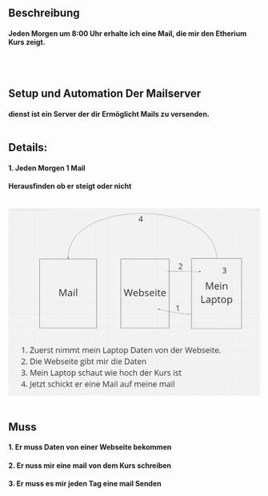 ## Beschreibung
#### Jeden Morgen um 8:00 Uhr erhalte ich eine Mail, die mir den Etherium Kurs zeigt. 
<br><br>

## Setup und Automation Der Mailserver
#### dienst ist ein Server der dir Ermöglicht Mails zu versenden. <br> <br>

## Details:
#### 1. Jeden Morgen 1 Mail
#### Herausfinden ob er steigt oder nicht <br> <br>

![](/Screenshot%202022-07-04%20133816.png) <br> <br>

## Muss

#### 1. Er muss Daten von einer Webseite bekommen
#### 2. Er nuss mir eine mail von dem Kurs schreiben
#### 3. Er muss es mir jeden Tag eine mail Senden